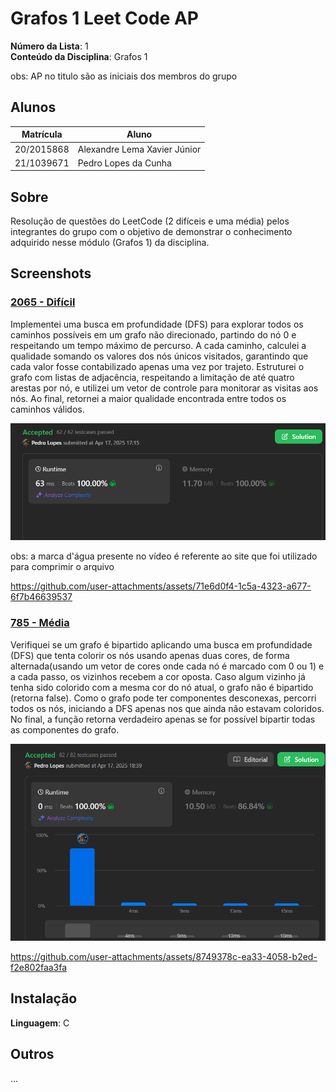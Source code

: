 
# Grafos 1 Leet Code AP

**Número da Lista**: 1<br>
**Conteúdo da Disciplina**: Grafos 1 <br>

obs: AP no titulo são as iniciais dos membros do grupo

## Alunos
|Matrícula | Aluno |
| -- | -- |
| 20/2015868  |  Alexandre Lema Xavier Júnior |
| 21/1039671  |  Pedro Lopes da Cunha |

## Sobre 
Resolução de questões do LeetCode (2 difíceis e uma média) pelos integrantes do grupo com o objetivo de demonstrar o conhecimento adquirido nesse módulo (Grafos 1) da disciplina.

## Screenshots

### [2065 - Difícil](https://leetcode.com/problems/maximum-path-quality-of-a-graph/description/) 
Implementei uma busca em profundidade (DFS) para explorar todos os caminhos possíveis em um grafo não direcionado, partindo do nó 0 e respeitando um tempo máximo de percurso. A cada caminho, calculei a qualidade somando os valores dos nós únicos visitados, garantindo que cada valor fosse contabilizado apenas uma vez por trajeto. Estruturei o grafo com listas de adjacência, respeitando a limitação de até quatro arestas por nó, e utilizei um vetor de controle para monitorar as visitas aos nós. Ao final, retornei a maior qualidade encontrada entre todos os caminhos válidos.

![Print da Resolução 2065](/assets/img2065.png)


obs: a marca d'água presente no vídeo é referente ao site que foi utilizado para comprimir o arquivo

https://github.com/user-attachments/assets/71e6d0f4-1c5a-4323-a677-6f7b46639537




### [785 - Média](https://leetcode.com/problems/is-graph-bipartite/submissions/1609926793/)
Verifiquei se um grafo é bipartido aplicando uma busca em profundidade (DFS) que tenta colorir os nós usando apenas duas cores, de forma alternada(usando um vetor de cores onde cada nó é marcado com 0 ou 1) e a cada passo, os vizinhos recebem a cor oposta. Caso algum vizinho já tenha sido colorido com a mesma cor do nó atual, o grafo não é bipartido (retorna false). Como o grafo pode ter componentes desconexas, percorri todos os nós, iniciando a DFS apenas nos que ainda não estavam coloridos. No final, a função retorna verdadeiro apenas se for possível bipartir todas as componentes do grafo.


![Print da Resolução 785](/assets/img785.png)


https://github.com/user-attachments/assets/8749378c-ea33-4058-b2ed-f2e802faa3fa




## Instalação 
**Linguagem**: C<br>


## Outros 
...




